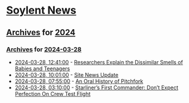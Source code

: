 # [Soylent News](../../../README.md)

## [Archives](../../index.md) for [2024](../index.md)

### [Archives](../../index.md) for [2024-03-28](index.md)

* [2024-03-28, 12:41:00](https://soylentnews.org/article.pl?sid=24/03/27/0254251&from=rss) - [Researchers Explain the Dissimilar Smells of Babies and Teenagers](https://soylentnews.org/article.pl?sid=24/03/27/0254251&from=rss)
* [2024-03-28, 10:01:00](https://soylentnews.org/meta/article.pl?sid=24/03/28/0850235&from=rss) - [Site News Update](https://soylentnews.org/meta/article.pl?sid=24/03/28/0850235&from=rss)
* [2024-03-28, 07:55:00](https://soylentnews.org/article.pl?sid=24/03/26/1638220&from=rss) - [An Oral History of Pitchfork](https://soylentnews.org/article.pl?sid=24/03/26/1638220&from=rss)
* [2024-03-28, 03:10:00](https://soylentnews.org/article.pl?sid=24/03/26/1632257&from=rss) - [Starliner’s First Commander: Don’t Expect Perfection On Crew Test Flight ](https://soylentnews.org/article.pl?sid=24/03/26/1632257&from=rss)
